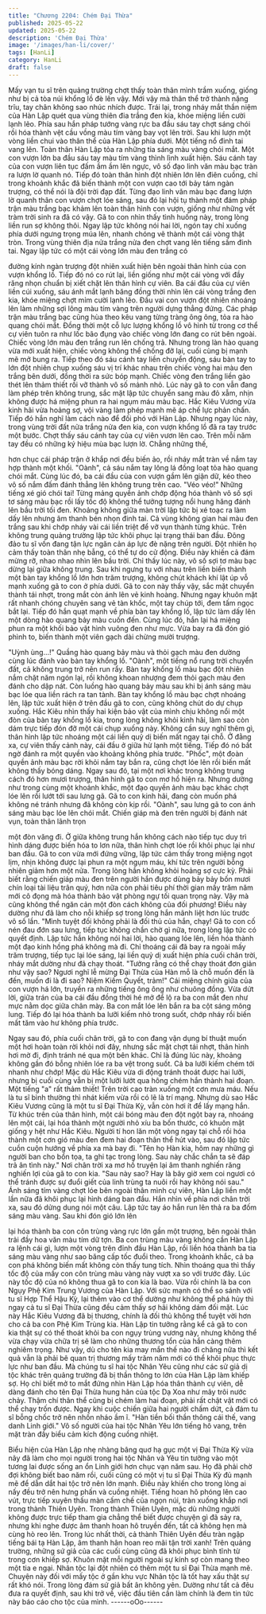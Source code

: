 ```yaml
---
title: "Chương 2204: Chém Đại Thừa"
published: 2025-05-22
updated: 2025-05-22
description: 'Chém Đại Thừa'
image: '/images/han-li/cover/'
tags: [HanLi]
category: HanLi
draft: false
---
```


Mấy vạn tu sĩ trên quảng trường chợt thấy toàn thân mình trầm
xuống, giống như bị cả tòa núi khổng lồ đè lên vậy. Mới vậy mà
thân thể trở thành nặng trĩu, tay chân không sao nhúc nhích
được.
Trái lại, trong nháy mắt thần niệm của Hàn Lập quét qua vùng
thiên đia trắng đen kia, khóe miệng liền cười lạnh lẽo. Phía sau
hắn pháp tướng vàng rực ba đầu sáu tay chợt sáng chói rồi hóa
thành vệt cầu vồng màu tím vàng bay vọt lên trời. Sau khi lượn
một vòng liền chui vào thân thể của Hàn Lập phía dưới.
Một tiếng nổ đinh tai vang lên. Toàn thân Hàn Lập tỏa ra những
tia sáng màu vàng chói mắt. Một con vượn lớn ba đầu sáu tay
màu tím vàng thình lình xuất hiện.
Sáu cánh tay của con vượn liên tục đấm ầm ầm lên ngực, vô số
đạo linh văn màu bạc tràn ra lượn lờ quanh nó. Tiếp đó toàn thân
hình đột nhiên lớn lên điên cuồng, chỉ trong khoảnh khắc đã biến
thành một con vượn cao tới bảy tám ngàn trượng, có thể nói là
đội trời đạp đất.
Từng đạo linh văn màu bạc đang lượn lờ quanh thân con vượn
chợt lóe sáng, sau đó lại hội tụ thành một đám pháp trận màu
trắng bạc khảm lên toàn thân hình con vượn, giống như những
vết tràm trời sinh ra đã có vậy.
Gã to con nhìn thấy tình huống này, trong lòng liền run sợ không
thôi. Ngay lập tức không nói hai lời, ngón tay chỉ xuống phía dưới
ngưng trọng múa lên, nhanh chóng vẽ thành một cái vòng thật
tròn.
Trong vùng thiên địa nửa trắng nửa đen chợt vang lên tiếng sấm
đinh tai. Ngay lập tức có một cái vòng lớn màu đen trắng có

đường kính ngàn trượng đột nhiên xuất hiện bên ngoài thân hình
của con vượn khổng lồ. Tiếp đó nó co rút lại, liền giống như một
cái vòng với đầy răng nhọn chuẩn bị xiết chặt lên thân hình cự
viên.
Ba cái đầu của cự viên liền cúi xuống, sáu ánh mắt lạnh băng
đồng thời nhìn lên cái vòng trắng đen kia, khóe miệng chợt mỉm
cười lạnh lẽo.
Đầu vai con vượn đột nhiên nhoáng lên làm những sợi lông màu
tím vàng trên người dựng thẳng đứng. Các pháp trận màu trắng
bạc cũng hùa theo kêu vang từng tràng ông ông, tỏa ra hào
quang chói mắt. Đồng thời một cỗ lực lượng khổng lồ vô hình từ
trong cơ thể cự viên tuôn ra như lốc bão đụng vào chiếc vòng lớn
đang co rút bên ngoài.
Chiếc vòng lớn màu đen trắng run lên chống trả. Nhưng trong làn
hào quang vừa mới xuất hiện, chiếc vòng không thể chống đỡ lại,
cuối cùng bị mạnh mẽ mở bung ra.
Tiếp theo đó sáu cánh tay liền chuyển động, sáu bàn tay to lớn
đột nhiên chụp xuống sáu vị trí khác nhau trên chiếc vòng hai
màu đen trắng bên dưới, đồng thời ra sức bóp mạnh.
Chiếc vòng đen trắng liền gào thét lên thảm thiết rồi vỡ thành vô
số mảnh nhỏ.
Lúc này gã to con vẫn đang làm phép trên không trung, sắc mặt
lập tức chuyển sang màu đỏ xẫm, nhịn không được há miệng
phun ra hai ngụm máu màu bạc.
Hắc Kiêu Vương vừa kinh hãi vừa hoảng sợ, vội vàng làm phép
mạnh mẽ áp chế lực phản chấn. Tiếp đó hắn nghĩ làm cách nào
để đối phó với Hàn Lập.
Nhưng ngay lúc này, trong vùng trời đất nửa trắng nửa đen kia,
con vượn khổng lồ đã ra tay trước một bước.
Chợt thấy sáu cánh tay của cự viên vươn lên cao. Trên mỗi năm
tay đều có những ký hiệu mùa bạc lượn lờ. Chẳng những thế,

hơn chục cái pháp trận ở khắp nơi đều biến ảo, rồi nháy mắt tràn
về nắm tay hợp thành một khối.
"Oành", cả sáu nắm tay lông lá đồng loạt tỏa hào quang chói mắt.
Cùng lúc đó, ba cái đầu của con vượn gầm lên giận dữ, kéo theo
vô số nắm đấm đánh thẳng lên không trung trên cao.
"Véo véo!" Những tiếng xé gió chói tai!
Từng mảng quyền ảnh chớp động hóa thành vô số sợi tơ sáng
màu bạc rồi lấy tốc độ không thể tưởng tượng nổi hung hăng
đánh lên bầu trời tối đen. Khoảng không giữa màn trời lập tức bị
xé toạc ra làm dấy lên nhưng âm thanh bén nhọn đinh tai.
Cả vùng không gian hai màu đen trắng sau khi chớp nháy vài cái
liền triệt để vỡ vụn thành từng khúc.
Trên không trung quảng trường lập tức khôi phục lại trạng thái
ban đầu.
Đông đảo tu sĩ vốn đang tận lực ngăn cản áp lực đè nặng trên
người. Đột nhiên họ cảm thấy toàn thân nhẹ bẫng, có thể tự do
cử động. Điều này khiến cả đám mừng rỡ, nhao nhao nhìn lên
bầu trời.
Chỉ thấy lúc này, vô số sợi tơ màu bạc dừng lại giữa không trung.
Sau khi ngưng tụ với nhau trên liền biến thành một bàn tay khổng
lồ lớn hơn trăm trượng, không chút khách khí lật úp vỗ mạnh
xuống gã to con ở phía dưới.
Gã to con này thấy vậy, sắc mặt chuyển thành tái nhợt, trong mắt
còn ánh lên vẻ kinh hoàng. Nhưng ngay khuôn mặt rất nhanh
chóng chuyên sang vẻ tàn khốc, một tay chúp tới, đem tấm ngọc
bắt lại. Tiếp đó hắn quạt mạnh về phía bàn tay khổng lồ, lập tức
làm dấy lên một dòng hào quang bảy màu cuốn đến.
Cùng lúc đó, hắn lại há miệng phun ra một khối bảo vật hình
vuông đen như mực. Vừa bay ra đã đón gió phình to, biến thành
một viên gạch dài chừng mười trượng.

"Uỳnh ùng...!"
Quầng hào quang bảy màu và thỏi gạch màu đen dường cùng lúc
đánh vào bàn tay khổng lồ.
"Oành", một tiếng nổ rung trời chuyển đất, cả không trung trở nên
run rẩy.
Bàn tay khổng lồ màu bạc đột nhiên nắm chặt năm ngón lại, rồi
không khoan nhượng đem thỏi gạch màu đen đánh cho dập nát.
Còn luồng hào quang bảy màu sau khi bị ánh sáng màu bạc lóe
qua liền rách ra tan tành.
Bàn tay khổng lồ màu bạc chợt nhoáng lên, lập tức xuất hiện ở
trên đầu gã to con, cũng không chút do dự chụp xuống.
Hắc Kiêu nhìn thấy hai kiện bảo vật của mình chịu không nổi một
đòn của bàn tay khổng lồ kia, trong lòng không khỏi kinh hãi, làm
sao còn dám trực tiếp đón đỡ một cái chụp xuống này. Không cần
suy nghĩ thêm gì, thân hình lập tức nhoáng một cái liền quỷ dị
biến mất ngay tại chỗ.
Ở đằng xa, cự viên thấy cảnh này, cái đầu ở giữa hừ lạnh một
tiếng. Tiếp đó nó bất ngờ đánh ra một quyền vào khoảng không
phía trước.
"Phốc", một đoàn quyền ảnh màu bạc rời khỏi nắm tay bắn ra,
cũng chợt lóe lên rồi biến mất không thấy bóng dáng.
Ngay sau đó, tại một nơi khác trong không trung cách đó hơn
mươi trượng, thân hình gã to con mơ hồ hiện ra.
Nhưng dường như trong cùng một khoảnh khắc, một đạo quyền
ảnh màu bạc khác chợt lóe lên rồi lướt tới sau lưng gã.
Gã to con kinh hãi, đang còn muốn phá không né tránh nhưng đã
không còn kịp rồi.
"Oành", sau lưng gã to con ánh sáng màu bạc lóe lên chói mắt.
Chiến giáp mà đen trên người bị đánh nát vụn, toàn thân lãnh trọn

một đòn văng đi. Ở giữa không trung hắn không cách nào tiếp tục
duy trì hình dáng được biến hóa to lơn nữa, thân hình chợt lóe rồi
khôi phục lại như ban đầu.
Gã to con vừa mới đứng vững, lập tức cảm thấy trong miệng ngọt
lịm, nhịn không được lại phun ra một ngụm máu, khí tức trên
người bỗng nhiên giảm hơn một nửa.
Trong lòng hắn không khỏi hoảng sợ cực kỳ.
Phải biết rằng chiến giáp màu đen trên người hắn được dùng bảy
bảy bốn mươi chín loại tài liệu trân quý, hơn nữa còn phải tiêu phí
thời gian mấy trăm năm mới cô đọng mà hóa thành bảo vật phòng
ngự tối quan trọng này. Vậy mà cũng không thể ngăn cản một đòn
cách không của đối phương!
Điều này dường như đã làm cho nỗi khiếp sợ trong lòng hắn
mãnh liệt hơn lúc trước vô số lần.
"Mình tuyệt đối không phải là đối thủ của hắn, chạy!
Gã to con cố nén đau đớn sau lưng, tiếp tục không chần chờ gì
nữa, trong lòng lập tức có quyết định.
Lập tức hắn không nói hai lời, hào quang lóe lên, liền hóa thành
một đạo kinh hồng phá không mà đi. Chỉ thoáng cái đã bay ra
ngoài mấy trăm trượng, tiếp tục lại lóe sáng, lại liền quỷ dị xuất
hiện phía cuối chân trời, nháy mắt dường như đã chạy thoát.
"Tưởng rằng có thể chạy thoát đơn giản như vậy sao? Ngươi
nghĩ lễ mừng Đại Thừa của Hàn mỗ là chỗ muốn đến là đến,
muốn đi là đi sao? Niệm Kiếm Quyết, trảm!" Cái miệng chính giữa
của con vượn há lớn, truyền ra những tiếng ông ông như chuông
đồng.
Vừa dứt lời, giữa trán của ba cái đầu đồng thời hé mở để lộ ra ba
con mắt đen như mực nằm dọc giữa chân mày. Ba con mắt lóe
lên bắn ra ba cột sáng mông lung. Tiếp đó lại hóa thành ba lưỡi
kiếm nhỏ trong suốt, chớp nháy rồi biến mất tăm vào hư không
phía trước.

Ngay sau đó, phía cuối chân trời, gã to con đang vận dụng bí
thuật muốn một hơi hoàn toàn rời khỏi nơi đây, nhưng sắc mặt
chợt tái nhợt, thân hình hơi mờ đi, định tránh né qua một bên
khác.
Chỉ là đúng lúc này, khoảng không gần đó bỗng nhiên lóe ra ba
vệt trong suốt. Cả ba lưỡi kiếm chém tới nhanh như chớp!
Mặc dù Hắc Kiêu vừa di động tránh thoát được hai lưỡi, nhưng bị
cuối cùng vẫn bị một lưỡi lướt qua hông chém hắn thành hai
đoạn.
Một tiếng "a" rất thảm thiết!
Trên trời cao tràn xuống một cơn mưa máu.
Nếu là tu sĩ bình thường thì nhát kiếm vừa rồi có lẽ là trí mạng.
Nhưng dù sao Hắc Kiêu Vương cũng là một tu sĩ Đại Thừa Kỳ,
vẫn còn hơi ít để lấy mạng hắn. Từ khúc trên của thân hình, một
cái bóng màu đen đột ngột bay ra, nhoáng lên một cái, lại hóa
thành một người nhỏ xíu ba bốn thước, có khuôn mặt giống y hệt
như Hắc Kiêu.
Người tí hon lăn một vòng ngay tại chỗ rồi hóa thành một cơn gió
màu đen đem hai đoạn thân thể hút vào, sau đó lập tức cuồn
cuộn hướng về phía xa mà bay đi.
"Tên họ Hàn kia, hôm nay những gì người ban cho bổn tọa, ta ghi
tạc trong lòng. Sau này chắc chắn ta sẽ đáp trả ân tình này."
Nơi chân trời xa mơ hồ truyện lại âm thanh nghiến răng nghiến lợi
của gã to con kia.
"Sau này sao? Hay là bây giờ xem coi ngươi có thể tránh được
sự đuổi giết của linh trùng ta nuôi rồi hay không nói sau." Ánh
sáng tím vàng chợt lóe bên ngoài thân mình cự viên, Hàn Lập liền
một lần nữa đã khôi phục lại hình dáng ban đầu. Hắn nhìn về phía
nơi chân trời xa, sau đó dửng dung nói một câu. Lập tức tay áo
hắn run lên thả ra ba đốm sáng màu vàng. Sau khi đón gió lớn lên

lại hóa thành ba con côn trùng vàng rực lớn gần một trượng, bên
ngoài thân trải đầy hoa văn màu tím dữ tợn.
Ba con trùng màu vàng không cần Hàn Lập ra lệnh cái gì, lượn
một vòng trên đỉnh đầu Hàn Lập, rồi liền hóa thành ba tia sáng
màu vàng như sao băng cấp tốc đuổi theo. Trong khoảnh khắc, cả
ba con phá không biến mất không còn thấy tung tích. Nhìn thoáng
qua thì thấy tốc độ của mấy con côn trùng màu vàng này vượt xa
so với trước đây. Lúc này tốc độ của nó không thua gã to con kia
là bao.
Vừa rồi chính là ba con Ngụy Phệ Kim Trung Vương của Hàn Lập.
Với sức mạnh có thể so sánh với tu sĩ Hợp Thể Hậu Kỳ, lại thêm
vào cơ thể dường như không thể phá hủy thì ngay cả tu sĩ Đại
Thừa cũng đều cảm thấy sợ hãi không dám đối mặt. Lúc này Hắc
Kiêu Vương đã bị thương, chính là đối thủ không thể tuyệt vời hơn
cho cả ba con Phệ Kim Trùng kia.
Hàn Lập tin tưởng rằng kể cả gã to con kia thật sự có thể thoát
khỏi ba con ngụy trùng vương này, nhưng không thể vừa chạy
vừa chữa trị sẽ làm cho những thương tổn của hắn càng thêm
nghiêm trọng. Như vậy, dù cho tên kia may mắn thế nào đi chăng
nữa thì kết quả vẫn là phải bê quan trị thương mấy trăm năm mới
có thể khôi phục thực lực như ban đầu.
Mà chúng tu sĩ hai tộc Nhân Yêu cũng như các sử giả dị tộc khác
trên quảng trường đã bị thần thông to lớn của Hàn Lập làm khiếp
sợ. Họ chỉ biết mở to mắt đứng nhìn Hàn Lập hóa thân thành cự
viên, dễ dàng đánh cho tên Đại Thừa hung hãn của tộc Dạ Xoa
như mây trôi nước chảy. Thậm chí thân thể cũng bị chém làm hai
đoạn, phải rất chật vật mới có thể chạy trốn được.
Ngay khi cuộc chiến giữa hai người chấm dứt, cả đám tu sĩ bỗng
chốc trở nên nhốn nháo ầm ĩ.
"Hàn tiền bối thần thông cái thế, vang danh Linh giới."
Vô số người của hai tộc Nhân Yêu lớn tiếng hô vang, trên mặt
tràn đầy biểu cảm kích động cuồng nhiệt.

Biểu hiện của Hàn Lập nhẹ nhàng bâng quơ hạ gục một vị Đại
Thừa Kỳ vừa nãy đã làm cho mọi người trong hai tộc Nhân và
Yêu tin tưởng vào một tương lai được sống an ổn Linh giới hơn
chục vạn năm sau. Họ đã phải chờ đợi không biết bao năm rồi,
cuối cũng có một vị tu sĩ Đại Thừa Kỳ đủ mạnh mẽ để dẫn dắt hai
tộc trở nên lớn mạnh.
Điều này khiến cho trong lòng ai nấy đều trở nên hưng phấn và
cuồng nhiệt.
Tiếng hoan hô phóng lên cao vút, trực tiếp xuyên thấu màn cấm
chế của ngọn núi, tràn xuống khắp nơi trong thành Thiên Uyên.
Trong thành Thiên Uyên, mặc dù những người không được trực
tiếp tham gia chẳng thể biết được chuyện gì đã sảy ra, nhưng khi
nghe được âm thanh hoan hô truyền đến, tất cả không hẹn mà
cùng hò reo lên.
Trong lúc nhất thời, cả thành Thiên Uyên đều tràn ngập tiếng bái
tạ Hàn Lập, âm thanh hân hoan reo mãi tận trời xanh!
Trên quảng trường, những sứ giả của các cuối cùng cũng đã khôi
phục bình tĩnh từ trong cơn khiếp sợ. Khuôn mặt mỗi người ngoài
sự kính sợ còn mang theo một tia e ngại.
Nhân tộc lại đột nhiên có thêm một tu sĩ Đại Thừa mạnh mẽ.
Chuyện này đối với mấy tộc ở gần khu vực Nhân tộc là tốt hay
xấu thật sự rất khó nói.
Trong lòng đám sứ giả bất ân không yên. Dường như tất cả đêu
đưa ra quyết định, sau khi trở về, việc đầu tiên cần làm chính là
đem tin tức này báo cáo cho tộc của mình.
------oOo------
